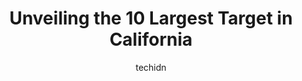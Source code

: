 ---
layout: ampstory
image: https://i0.wp.com/www.depkes.org/wp-content/uploads/2023/06/target-0-in-california-1685967613.jpeg?resize=640,853
author: techidn
featured: false
description: Discover the impressive array of Target options in California, where you can find 10 of the largest Target establishments in the area. From renowned classics to hidden gems, California offer
title: Unveiling the 10 Largest Target in California
cover:
   title: Unveiling the 10 Largest Target in California
   subtitle: Rickpate
   background: https://www.depkes.org/wp-content/uploads/2023/06/target-0-in-california-1685967613.jpeg

pages: 
 - layout: thirds
   top: <h1>#1 Target</h1>
   bottom: "<p>I am mortified! Ive been to this Target in the past because its close to my work. Never again. I came to get family slippers and snacks to only be stalked by a homeless</p>"
   background: https://www.depkes.org/wp-content/uploads/2023/06/target-1-in-california-1685967613.jpeg
   backgroundblur: true
 - layout: thirds
   top: <h1>#2 Target</h1>
   bottom: "<p>735 S Figueroa St, Los Angeles, CA 90017, United States</p>"
   background: https://www.depkes.org/wp-content/uploads/2023/06/target-2-in-california-1685967613.jpeg
   cta:
      link: https://www.depkes.org/blog/unveiling-the-10-largest-target-in-california/
      text: Unveiling the 10 Largest Target in California
 - layout: thirds
   top: <h1>#3 Target</h1>
   bottom: "<p>11051 Victory Blvd, North Hollywood, CA 91606, United States</p>"
   background: https://www.depkes.org/wp-content/uploads/2023/06/target-3-in-california-1685967614.jpeg
   cta:
      link: https://www.depkes.org/blog/unveiling-the-10-largest-target-in-california/
      text: Unveiling the 10 Largest Target in California
 - layout: thirds
   top: <h1>#4 Target</h1>
   bottom: "<p>555 Showers Dr, Mountain View, CA 94040, United States</p>"
   background: https://images.unsplash.com/photo-1534312527009-56c7016453e6?ixlib=rb-4.0.3&ixid=MnwxMjA3fDB8MHxwaG90by1wYWdlfHx8fGVufDB8fHx8&auto=format&fit=crop&w=640&h=853&q=80
   cta:
      link: https://www.depkes.org/blog/unveiling-the-10-largest-target-in-california/
      text: Unveiling the 10 Largest Target in California
 - layout: thirds
   top: <h1>#5 Target</h1>
   bottom: "<p>101 S Euclid St, Anaheim, CA 92802, United States</p>"
   background: https://images.unsplash.com/photo-1515405295579-ba7b45403062?ixlib=rb-4.0.3&ixid=MnwxMjA3fDB8MHxwaG90by1wYWdlfHx8fGVufDB8fHx8&auto=format&fit=crop&w=640&h=853&q=80
   cta:
      link: https://www.depkes.org/blog/unveiling-the-10-largest-target-in-california/
      text: Unveiling the 10 Largest Target in California
 - layout: thirds
   top: <h1>#6 Target</h1>
   bottom: "<p>2505 Riverside Blvd, Sacramento, CA 95818, United States</p>"
   background: https://images.unsplash.com/photo-1552083974-186346191183?ixlib=rb-4.0.3&ixid=MnwxMjA3fDB8MHxwaG90by1wYWdlfHx8fGVufDB8fHx8&auto=format&fit=crop&w=640&h=853&q=80
   cta:
      link: https://www.depkes.org/blog/unveiling-the-10-largest-target-in-california/
      text: Unveiling the 10 Largest Target in California
 - layout: thirds
   top: <h1>#7 Target</h1>
   bottom: "<p>3433 Sepulveda Blvd, Torrance, CA 90505, United States</p>"
   background: https://images.unsplash.com/photo-1614648718611-0635f29016cb?ixlib=rb-4.0.3&ixid=MnwxMjA3fDB8MHxwaG90by1wYWdlfHx8fGVufDB8fHx8&auto=format&fit=crop&w=640&h=853&q=80
   cta:
      link: https://www.depkes.org/blog/unveiling-the-10-largest-target-in-california/
      text: Unveiling the 10 Largest Target in California
 - layout: thirds
   middle: Continue reading...
   background: https://images.unsplash.com/photo-1484589065579-248aad0d8b13?ixlib=rb-4.0.3&ixid=MnwxMjA3fDB8MHxwaG90by1wYWdlfHx8fGVufDB8fHx8&auto=format&fit=crop&w=640&h=853&q=80
   cta:
      link: https://www.depkes.org/blog/unveiling-the-10-largest-target-in-california/
      text: Unveiling the 10 Largest Target in California
      
---
